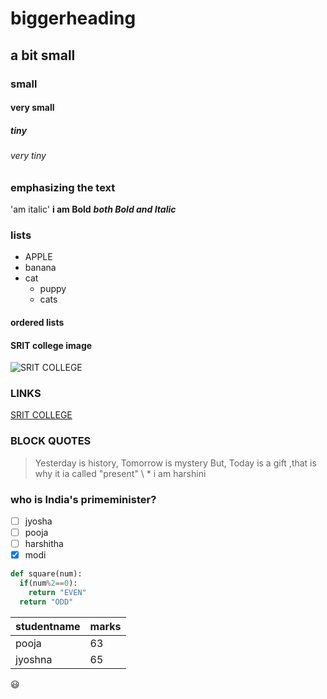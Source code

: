 # biggerheading
## a bit small
### small
#### very small
##### tiny
###### very tiny

### emphasizing the text
'am italic'
**i am Bold**
***both Bold and Italic***
### lists
* APPLE
* banana
* cat
   * puppy
   * cats
#### ordered lists
#### SRIT college image
![SRIT COLLEGE](https://www.srit.ac.in/images/slider/13.jpg)
### LINKS
[SRIT COLLEGE](https://www.srit.ac.in/)


### BLOCK QUOTES
> Yesterday is history,
> Tomorrow is mystery
> But, Today is a  gift ,that is why it ia called "present"
\ * i am harshini
### who is India's primeminister?
- [ ] jyosha
- [ ] pooja
- [ ] harshitha
- [x] modi
```python
def square(num):
  if(num%2==0):
    return "EVEN"
  return "ODD"
```
studentname | marks
----------- | -----
pooja|63
jyoshna|65


:smiley:

